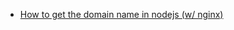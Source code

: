 * [How to get the domain name in nodejs (w/ nginx)](https://stackoverflow.com/questions/22660306/how-to-get-the-domain-name-in-nodejs)
